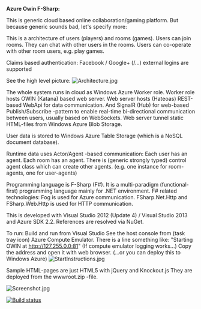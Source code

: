**Azure Owin F-Sharp:**

This is generic cloud based online collaboration/gaming platform.
But because generic sounds bad, let's specify more:

This is a architecture of users (players) and rooms (games).
Users can join rooms. They can chat with other users in the rooms.
Users can co-operate with other room users, e.g. play games.

Claims based authentication:
Facebook / Google+ (/...) external logins are supported 

See the high level picture: 
![Architecture.jpg][1]

The whole system runs in cloud as Windows Azure Worker role.
Worker role hosts OWIN (Katana) based web server. 
Web server hosts (Hateoas) REST-based WebApi for data communication.
And SignalR (Hub) for web-based Publish/Subscribe -pattern to enable
real-time bi-directional communication between users,
usually based on WebSockets. 
Web server tunnel static HTML-files from Windows Azure Blob Storage.

User data is stored to Windows Azure Table Storage 
(which is a NoSQL document database).

Runtime data uses Actor/Agent -based communication:
Each user has an agent. Each room has an agent.
There is (generic strongly typed) control agent class which can 
create other agents. (e.g. one instance for room-agents, one for user-agents)

Programming language is F-Sharp (F#). It is a multi-paradigm 
(functional-first) programming language mainly for .NET environment.
F# related technologies: Fog is used for Azure communication. 
FSharp.Net.Http and FSharp.Web.Http is used for HTTP communication.

This is developed with 
Visual Studio 2012 (Update 4) / Visual Studio 2013 
and Azure SDK 2.2. References are resolved via NuGet. 

To run:
Build and run from Visual Studio
See the host console from (task tray icon) Azure Compute Emulator.
There is a line something like: "Starting OWIN at http://127.255.0.0:81"
(If compute emulator logging works...)
Copy the address and open it with web browser.
(...or you can deploy this to Windows Azure)
![StartInstructions.jpg][2]


Sample HTML-pages are just HTML5 with jQuery and Knockout.js
They are deployed from the wwwroot.zip -file.

![Screenshot.jpg][3]

[![Build status](https://ci.appveyor.com/api/projects/status/fvrimln2nc6m29pp)](https://ci.appveyor.com/project/Thorium/catvsdog)

   [1]: https://raw.github.com/Thorium/CatVsDog/master/specifications/Architecture.jpg
   [2]: https://raw.github.com/Thorium/CatVsDog/master/specifications/StartInstructions.jpg
   [3]: https://raw.github.com/Thorium/CatVsDog/master/specifications/Screenshot.jpg
   
